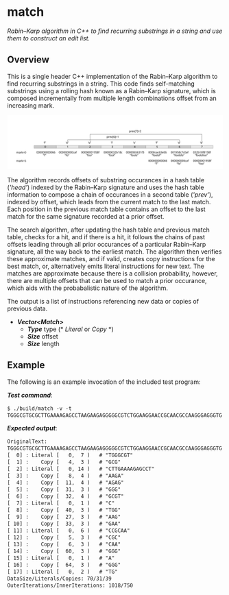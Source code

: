 # match

_Rabin–Karp algorithm in C++ to find recurring substrings
in a string and use them to construct an edit list._

## Overview

This is a single header C++ implementation of the Rabin–Karp algorithm to find
recurring substrings in a string. This code finds self-matching substrings
using a rolling hash known as a Rabin–Karp signature, which is composed
incrementally from multiple length combinations offset from an increasing mark.

![Rabin–Karp algorithm illustration](images/rabin-karp.svg)

The algorithm records offsets of substring occurances in a hash table
(_'head'_) indexed by the Rabin–Karp signature and uses the hash table
information to compose a chain of occurances in a second table (_'prev'_),
indexed by offset, which leads from the current match to the last match.
Each position in the previous match table contains an offset to the last
match for the same signature recorded at a prior offset.

The search algorithm, after updating the hash table and previous match table,
checks for a hit, and if there is a hit, it follows the chains of past offsets
leading through all prior occurances of a particular Rabin–Karp signature,
all the way back to the earliest match. The algorithm then verifies these
approximate matches, and if valid, creates copy instructions for the best
match, or, alternatively emits literal instructions for new text. The matches
are approximate because there is a collision probability, however, there are
multiple offsets that can be used to match a prior occurance, which aids with
the probabalistic nature of the algorithm.

The output is a list of instructions referencing new data
or copies of previous data.

- ___Vector&lt;Match&gt;___
  - ___Type___ type (* _Literal_ or _Copy_ *)
  - ___Size___ offset
  - ___Size___ length

## Example

The following is an example invocation of the included test program:

___Test command___:
```
$ ./build/match -v -t TGGGCGTGCGCTTGAAAAGAGCCTAAGAAGAGGGGGCGTCTGGAAGGAACCGCAACGCCAAGGGAGGGTG
```

___Expected output___:
```
OriginalText: TGGGCGTGCGCTTGAAAAGAGCCTAAGAAGAGGGGGCGTCTGGAAGGAACCGCAACGCCAAGGGAGGGTG
[  0] : Literal [   0,  7 )   # "TGGGCGT"
[  1] :    Copy [   4,  3 )   # "GCG"
[  2] : Literal [   0, 14 )   # "CTTGAAAAGAGCCT"
[  3] :    Copy [   8,  4 )   # "AAGA"
[  4] :    Copy [  11,  4 )   # "AGAG"
[  5] :    Copy [  31,  3 )   # "GGG"
[  6] :    Copy [  32,  4 )   # "GCGT"
[  7] : Literal [   0,  1 )   # "C"
[  8] :    Copy [  40,  3 )   # "TGG"
[  9] :    Copy [  27,  3 )   # "AAG"
[ 10] :    Copy [  33,  3 )   # "GAA"
[ 11] : Literal [   0,  6 )   # "CCGCAA"
[ 12] :    Copy [   5,  3 )   # "CGC"
[ 13] :    Copy [   6,  3 )   # "CAA"
[ 14] :    Copy [  60,  3 )   # "GGG"
[ 15] : Literal [   0,  1 )   # "A"
[ 16] :    Copy [  64,  3 )   # "GGG"
[ 17] : Literal [   0,  2 )   # "TG"
DataSize/Literals/Copies: 70/31/39
OuterIterations/InnerIterations: 1018/750
```

